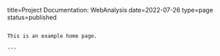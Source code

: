 title=Project Documentation: WebAnalysis
date=2022-07-26
type=page
status=published
~~~~~~

This is an example home page.

---
